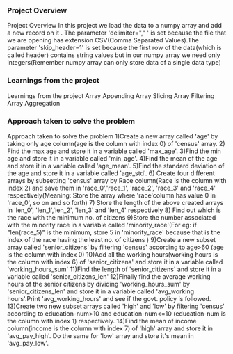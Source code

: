 ### Project Overview

 Project Overview
In this project we load the data to a numpy array and add a new record on it . The parameter 'delimiter="," ' is set because the file that we are opening has extension CSV(Comma Separated Values).The parameter 'skip_header=1' is set because the first row of the data(which is called header) contains string values but in our numpy array we need only integers(Remember numpy array can only store data of a single data type)


### Learnings from the project

 Learnings from the project
Array Appending
Array Slicing
Array Filtering
Array Aggregation


### Approach taken to solve the problem

 Approach taken to solve the problem
1)Create a new array called 'age' by taking only age column(age is the column with index 0) of 'census' array. 2) Find the max age and store it in a variable called 'max_age'. 3)Find the min age and store it in a variable called 'min_age'. 4)Find the mean of the age and store it in a variable called 'age_mean'. 5)Find the standard deviation of the age and store it in a variable called 'age_std'. 6) Create four different arrays by subsetting 'census' array by Race column(Race is the column with index 2) and save them in 'race_0','race_1', 'race_2', 'race_3' and 'race_4' respectively(Meaning: Store the array where 'race'column has value 0 in 'race_0', so on and so forth) 7) Store the length of the above created arrays in 'len_0', 'len_1','len_2', 'len_3' and 'len_4' respectively 8) Find out which is the race with the minimum no. of citizens 9)Store the number associated with the minority race in a variable called 'minority_race'(For eg: if "len(race_5)" is the minimum, store 5 in 'minority_race' because that is the index of the race having the least no. of citizens ) 9)Create a new subset array called 'senior_citizens' by filtering 'census' according to age>60 (age is the column with index 0) 10)Add all the working hours(working hours is the column with index 6) of 'senior_citizens' and store it in a variable called 'working_hours_sum' 11)Find the length of 'senior_citizens' and store it in a variable called 'senior_citizens_len' 12)Finally find the average working hours of the senior citizens by dividing 'working_hours_sum' by 'senior_citizens_len' and store it in a variable called 'avg_working hours'.Print 'avg_working_hours' and see if the govt. policy is followed. 13)Create two new subset arrays called 'high' and 'low' by filtering 'census' according to education-num>10 and education-num<=10 (education-num is the column with index 1) respectively. 14)Find the mean of income column(income is the column with index 7) of 'high' array and store it in 'avg_pay_high'. Do the same for 'low' array and store it's mean in 'avg_pay_low'.


